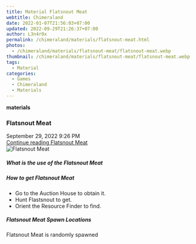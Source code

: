 ```yaml
---
title: Material Flatsnout Meat
webtitle: Chimeraland
date: 2022-01-07T21:56:03+07:00
updated: 2022-09-29T21:26:37+07:00
author: L3n4r0x
permalink: /chimeraland/materials/flatsnout-meat.html
photos:
  - /chimeraland/materials/flatsnout-meat/flatsnout-meat.webp
thumbnail: /chimeraland/materials/flatsnout-meat/flatsnout-meat.webp
tags:
  - Material
categories:
  - Games
  - Chimeraland
  - Materials
---
```


<section id="bootstrap-wrapper">
  <link
    rel="stylesheet"
    href="https://cdn.statically.io/gh/dimaslanjaka/Web-Manajemen/40ac3225/css/bootstrap-4.5-wrapper.css"
  />
  <div
    class="row g-0 border rounded overflow-hidden flex-md-row mb-4 shadow-sm position-relative"
  >
    <div class="col p-4 d-flex flex-column position-static">
      <strong class="d-inline-block mb-2 text-success">materials</strong>
      <h3 class="mb-0">Flatsnout Meat</h3>
      <div class="mb-1 text-muted">September 29, 2022 9:26 PM</div>
      <a
        href="/chimeraland/materials/flatsnout-meat.html"
        class="stretched-link d-none"
        >Continue reading Flatsnout Meat</a
      >
    </div>
    <div class="col-auto d-none d-lg-block">
      <img
        src="/chimeraland/materials/flatsnout-meat/flatsnout-meat.webp"
        alt="Flatsnout Meat"
      />
    </div>
  </div>
  <div class="row">
    <div class="col-lg-6 col-12 mb-2">
      <div class="card">
        <div class="card-body">
          <h5 class="card-title">What is the use of the Flatsnout Meat</h5>
          <div class="card-text"><ul></ul></div>
        </div>
      </div>
    </div>
    <div class="col-lg-6 col-12 mb-2">
      <div class="card">
        <div class="card-body">
          <h5 class="card-title">How to get Flatsnout Meat</h5>
          <div class="card-text">
            <ul>
              <li>Go to the Auction House to obtain it.</li>
              <li>Hunt Flastsnout to get.</li>
              <li>Orient the Resource Finder to find.</li>
            </ul>
          </div>
        </div>
      </div>
    </div>
    <div class="col-12 mb-2">
      <h5>Flatsnout Meat Spawn Locations</h5>
      <p>Flatsnout Meat is randomly spawned</p>
    </div>
  </div>
</section>
